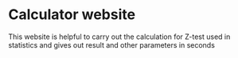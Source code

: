 #  Calculator website
This website is helpful to carry out the calculation for Z-test used in statistics and gives out result and other parameters in seconds
